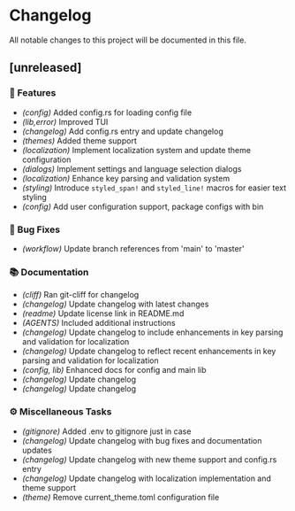 # Changelog

All notable changes to this project will be documented in this file.

## [unreleased]

### 🚀 Features

- *(config)* Added config.rs for loading config file
- *(lib,error)* Improved TUI
- *(changelog)* Add config.rs entry and update changelog
- *(themes)* Added theme support
- *(localization)* Implement localization system and update theme configuration
- *(dialogs)* Implement settings and language selection dialogs
- *(localization)* Enhance key parsing and validation system
- *(styling)* Introduce `styled_span!` and `styled_line!` macros for easier text styling
- *(config)* Add user configuration support, package configs with bin

### 🐛 Bug Fixes

- *(workflow)* Update branch references from 'main' to 'master'

### 📚 Documentation

- *(cliff)* Ran git-cliff for changelog
- *(changelog)* Update changelog with latest changes
- *(readme)* Update license link in README.md
- *(AGENTS)* Included additional instructions
- *(changelog)* Update changelog to include enhancements in key parsing and validation for localization
- *(changelog)* Update changelog to reflect recent enhancements in key parsing and validation for localization
- *(config, lib)* Enhanced docs for config and main lib
- *(changelog)* Update changelog
- *(changelog)* Update changelog

### ⚙️ Miscellaneous Tasks

- *(gitignore)* Added .env to gitignore just in case
- *(changelog)* Update changelog with bug fixes and documentation updates
- *(changelog)* Update changelog with new theme support and config.rs entry
- *(changelog)* Update changelog with localization implementation and theme support
- *(theme)* Remove current_theme.toml configuration file

<!-- generated by git-cliff -->
